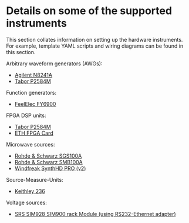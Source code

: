 # Details on some of the supported instruments

This section collates information on setting up the hardware instruments. For example, template YAML scripts and wiring diagrams can be found in this section.

Arbitrary waveform generators (AWGs):
- [Agilent N8241A](Agilent_N8241A.md)
- [Tabor P2584M](Tabor_P2584M.md)

Function generators:
- [FeelElec FY6900](FeelElec_FY6900.md)

FPGA DSP units:
- [Tabor P2584M](Tabor_P2584M.md)
- [ETH FPGA Card](ETH_FPGA_Card.md)

Microwave sources:
- [Rohde & Schwarz SGS100A](RohdeAndSchwarz_SGS100A.md)
- [Rohde & Schwarz SMB100A](RohdeAndSchwarz_SMB100A.md)
- [Windfreak SynthHD PRO (v2)](WindFreak_SynthHD.md)

Source-Measure-Units:
- [Keithley 236](Keithley_236.md)

Voltage sources:
- [SRS SIM928 SIM900 rack Module (using RS232-Ethernet adapter)](SRS_SIM928_VCOM.md)
